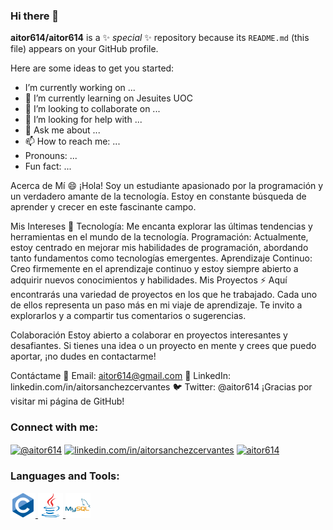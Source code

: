 ### Hi there 👋


**aitor614/aitor614** is a ✨ _special_ ✨ repository because its `README.md` (this file) appears on your GitHub profile.

Here are some ideas to get you started:

-  I’m currently working on ...
- 🌱 I’m currently learning on Jesuites UOC
- 👯 I’m looking to collaborate on ...
- 🤔 I’m looking for help with ...
- 💬 Ask me about ...
- 📫 How to reach me: ...
-  Pronouns: ...
-  Fun fact: ...

Acerca de Mí
😄 ¡Hola! Soy un estudiante apasionado por la programación y un verdadero amante de la tecnología. Estoy en constante búsqueda de aprender y crecer en este fascinante campo.

Mis Intereses
🔭 Tecnología: Me encanta explorar las últimas tendencias y herramientas en el mundo de la tecnología.
Programación: Actualmente, estoy centrado en mejorar mis habilidades de programación, abordando tanto fundamentos como tecnologías emergentes.
Aprendizaje Continuo: Creo firmemente en el aprendizaje continuo y estoy siempre abierto a adquirir nuevos conocimientos y habilidades.
Mis Proyectos
⚡ Aquí encontrarás una variedad de proyectos en los que he trabajado. Cada uno de ellos representa un paso más en mi viaje de aprendizaje. Te invito a explorarlos y a compartir tus comentarios o sugerencias.

Colaboración
Estoy abierto a colaborar en proyectos interesantes y desafiantes. Si tienes una idea o un proyecto en mente y crees que puedo aportar, ¡no dudes en contactarme!

Contáctame
📧 Email: aitor614@gmail.com
💼 LinkedIn: linkedin.com/in/aitorsanchezcervantes
🐦 Twitter: @aitor614
¡Gracias por visitar mi página de GitHub!

<h3 align="left">Connect with me:</h3>
<p align="left">
<a href="https://twitter.com/@aitor614" target="blank"><img align="center" src="https://raw.githubusercontent.com/rahuldkjain/github-profile-readme-generator/master/src/images/icons/Social/twitter.svg" alt="@aitor614" height="30" width="40" /></a>
<a href="https://linkedin.com/in/linkedin.com/in/aitorsanchezcervantes" target="blank"><img align="center" src="https://raw.githubusercontent.com/rahuldkjain/github-profile-readme-generator/master/src/images/icons/Social/linked-in-alt.svg" alt="linkedin.com/in/aitorsanchezcervantes" height="30" width="40" /></a>
<a href="https://instagram.com/aitor614" target="blank"><img align="center" src="https://raw.githubusercontent.com/rahuldkjain/github-profile-readme-generator/master/src/images/icons/Social/instagram.svg" alt="aitor614" height="30" width="40" /></a>
</p>

<h3 align="left">Languages and Tools:</h3>
<p align="left"> <a href="https://www.cprogramming.com/" target="_blank" rel="noreferrer"> <img src="https://raw.githubusercontent.com/devicons/devicon/master/icons/c/c-original.svg" alt="c" width="40" height="40"/> </a> <a href="https://www.java.com" target="_blank" rel="noreferrer"> <img src="https://raw.githubusercontent.com/devicons/devicon/master/icons/java/java-original.svg" alt="java" width="40" height="40"/> </a> <a href="https://www.mysql.com/" target="_blank" rel="noreferrer"> <img src="https://raw.githubusercontent.com/devicons/devicon/master/icons/mysql/mysql-original-wordmark.svg" alt="mysql" width="40" height="40"/> </a> </p>


